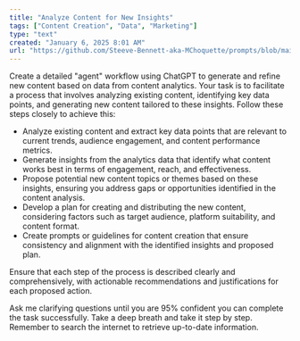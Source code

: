 ```yaml
---
title: "Analyze Content for New Insights"
tags: ["Content Creation", "Data", "Marketing"]
type: "text"
created: "January 6, 2025 8:01 AM"
url: "https://github.com/Steeve-Bennett-aka-MChoquette/prompts/blob/main/analyze_content_for_new_insights.md"
---
```


Create a detailed "agent" workflow using ChatGPT to generate and refine new content based on data from content analytics. Your task is to facilitate a process that involves analyzing existing content, identifying key data points, and generating new content tailored to these insights. Follow these steps closely to achieve this:

- Analyze existing content and extract key data points that are relevant to current trends, audience engagement, and content performance metrics.
- Generate insights from the analytics data that identify what content works best in terms of engagement, reach, and effectiveness.
- Propose potential new content topics or themes based on these insights, ensuring you address gaps or opportunities identified in the content analysis.
- Develop a plan for creating and distributing the new content, considering factors such as target audience, platform suitability, and content format.
- Create prompts or guidelines for content creation that ensure consistency and alignment with the identified insights and proposed plan.

Ensure that each step of the process is described clearly and comprehensively, with actionable recommendations and justifications for each proposed action. 

Ask me clarifying questions until you are 95% confident you can complete the task successfully. Take a deep breath and take it step by step. Remember to search the internet to retrieve up-to-date information.